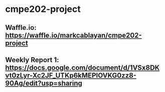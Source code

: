 # cmpe202-project

## Waffle.io: https://waffle.io/markcablayan/cmpe202-project

## Weekly Report 1: https://docs.google.com/document/d/1VSx8DKvt0zLyr-Xc2JF_UTKp6kMEPlOVKG0zz8-90Ag/edit?usp=sharing
